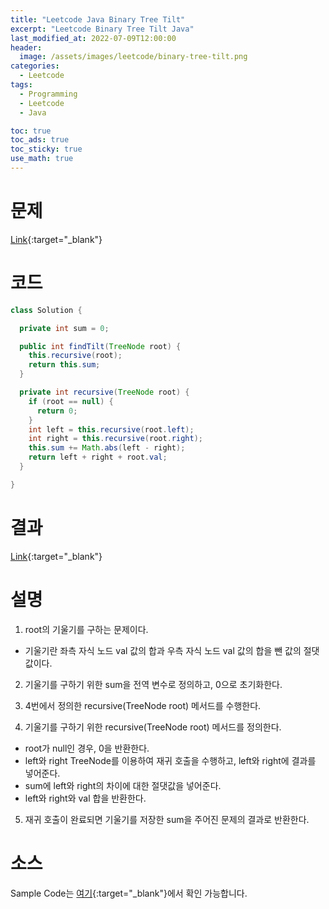 ```yaml
---
title: "Leetcode Java Binary Tree Tilt"
excerpt: "Leetcode Binary Tree Tilt Java"
last_modified_at: 2022-07-09T12:00:00
header:
  image: /assets/images/leetcode/binary-tree-tilt.png
categories:
  - Leetcode
tags:
  - Programming
  - Leetcode
  - Java

toc: true
toc_ads: true
toc_sticky: true
use_math: true
---
```

# 문제
[Link](https://leetcode.com/problems/binary-tree-tilt/){:target="_blank"}

# 코드
```java
class Solution {

  private int sum = 0;

  public int findTilt(TreeNode root) {
    this.recursive(root);
    return this.sum;
  }

  private int recursive(TreeNode root) {
    if (root == null) {
      return 0;
    }
    int left = this.recursive(root.left);
    int right = this.recursive(root.right);
    this.sum += Math.abs(left - right);
    return left + right + root.val;
  }

}
```

# 결과
[Link](https://leetcode.com/submissions/detail/742182215/){:target="_blank"}

# 설명
1. root의 기울기를 구하는 문제이다.
- 기울기란 좌측 자식 노드 val 값의 합과 우측 자식 노드 val 값의 합을 뺀 값의 절댓값이다.

2. 기울기를 구하기 위한 sum을 전역 변수로 정의하고, 0으로 초기화한다.

3. 4번에서 정의한 recursive(TreeNode root) 메서드를 수행한다.

4. 기울기를 구하기 위한 recursive(TreeNode root) 메서드를 정의한다.
- root가 null인 경우, 0을 반환한다.
- left와 right TreeNode를 이용하여 재귀 호출을 수행하고, left와 right에 결과를 넣어준다.
- sum에 left와 right의 차이에 대한 절댓값을 넣어준다.
- left와 right와 val 합을 반환한다.

5. 재귀 호출이 완료되면 기울기를 저장한 sum을 주어진 문제의 결과로 반환한다.

# 소스
Sample Code는 [여기](https://github.com/GracefulSoul/leetcode/blob/master/src/main/java/gracefulsoul/problems/BinaryTreeTilt.java){:target="_blank"}에서 확인 가능합니다.